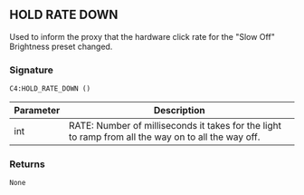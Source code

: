 ## HOLD RATE DOWN

Used to inform the proxy that the hardware click rate for the "Slow Off" Brightness preset changed.


### Signature

`C4:HOLD_RATE_DOWN ()`



| Parameter | Description |
| --- | --- |
| int | RATE:  Number of milliseconds it takes for the light to ramp from all the way on to all the way off. |


### Returns

`None`